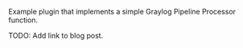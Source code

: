 Example plugin that implements a simple Graylog Pipeline Processor function.

TODO: Add link to blog post.
